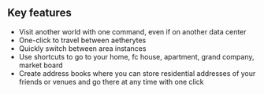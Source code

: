 ## Key features
- Visit another world with one command, even if on another data center
- One-click to travel between aetherytes
- Quickly switch between area instances
- Use shortcuts to go to your home, fc house, apartment, grand company, market board
- Create address books where you can store residential addresses of your friends or venues and go there at any time with one click
